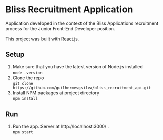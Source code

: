 # Bliss Recruitment Application

Application developed in the context of the Bliss Applications recruitment process for the Junior Front-End Developer position.

This project was built with [React.js](https://reactjs.org/).

## Setup

1. Make sure that you have the latest version of Node.js installed  
        ```
        node –version
        ```
2. Clone the repo  
        ```
        git clone https://github.com/guilhermesgsilva/bliss_recruitment_api.git
        ```
3. Install NPM packages at project directory  
        ```
        npm install
        ```

## Run

1. Run the app. Server at http://localhost:3000/ .  
        ```
        npm start
        ```
